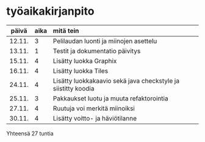 # työaikakirjanpito

| päivä | aika | mitä tein  |
| :----:|:-----| :-----|
| 12.11. | 3    | Pelilaudan luonti ja miinojen asettelu |
| 13.11. | 1    | Testit ja dokumentatio päivitys |
| 15.11. | 4    | Lisätty luokka Graphix |
| 16.11. | 4    | Lisätty luokka Tiles |
| 24.11. | 4    | Lisätty luokkakaavio sekä java checkstyle ja siistitty koodia |
| 25.11. | 3    | Pakkaukset luotu ja muuta refaktorointia |
| 27.11. | 4    | Ruutuja voi merkitä miinoiksi |
| 30.11. | 4    | Lisätty voitto- ja häviötilanne |

Yhteensä 27 tuntia
